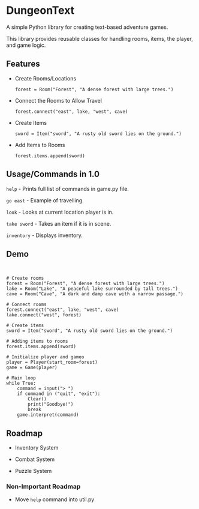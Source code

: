 
# DungeonText
A simple Python library for creating text-based adventure games. 

This library provides reusable classes for handling rooms, items, the player, and game logic. 


## Features

- Create Rooms/Locations

     ```forest = Room("Forest", "A dense forest with large trees.")```
- Connect the Rooms to Allow Travel

    ```forest.connect("east", lake, "west", cave)```

- Create Items

    ```sword = Item("sword", "A rusty old sword lies on the ground.")```

- Add Items to Rooms

    ```forest.items.append(sword)```


## Usage/Commands in 1.0

```help``` - Prints full list of commands in game.py file.

```go east``` - Example of travelling.

```look``` - Looks at current location player is in.

```take sword``` - Takes an item if it is in scene.

```inventory``` - Displays inventory.

## Demo

```from dungeontext_lib import Room, Item, Player, Game, Clear


# Create rooms
forest = Room("Forest", "A dense forest with large trees.")
lake = Room("Lake", "A peaceful lake surrounded by tall trees.")
cave = Room("Cave", "A dark and damp cave with a narrow passage.")

# Connect rooms
forest.connect("east", lake, "west", cave)
lake.connect("west", forest)

# Create items
sword = Item("sword", "A rusty old sword lies on the ground.")

# Adding items to rooms
forest.items.append(sword)

# Initialize player and gameo
player = Player(start_room=forest)
game = Game(player)

# Main loop
while True:
    command = input("> ")
    if command in ("quit", "exit"):
        Clear()
        print("Goodbye!")
        break
    game.interpret(command)
```


## Roadmap

- Inventory System

- Combat System

- Puzzle System

### Non-Important Roadmap

- Move ```help``` command into util.py

